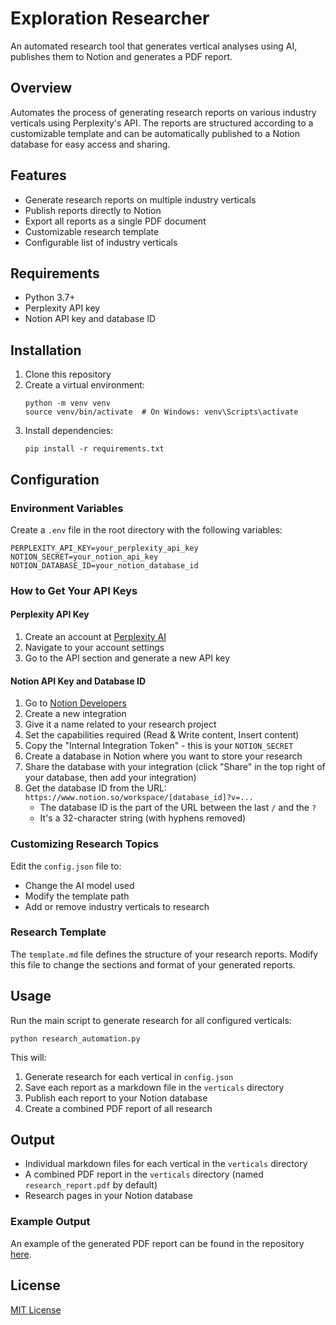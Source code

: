 # Exploration Researcher

An automated research tool that generates vertical analyses using AI, publishes them to Notion and generates a PDF report.

## Overview

Automates the process of generating research reports on various industry verticals using Perplexity's API. The reports are structured according to a customizable template and can be automatically published to a Notion database for easy access and sharing.

## Features

- Generate research reports on multiple industry verticals
- Publish reports directly to Notion
- Export all reports as a single PDF document
- Customizable research template
- Configurable list of industry verticals

## Requirements

- Python 3.7+
- Perplexity API key
- Notion API key and database ID

## Installation

1. Clone this repository
2. Create a virtual environment:
   ```
   python -m venv venv
   source venv/bin/activate  # On Windows: venv\Scripts\activate
   ```
3. Install dependencies:
   ```
   pip install -r requirements.txt
   ```

## Configuration

### Environment Variables

Create a `.env` file in the root directory with the following variables:

```
PERPLEXITY_API_KEY=your_perplexity_api_key
NOTION_SECRET=your_notion_api_key
NOTION_DATABASE_ID=your_notion_database_id
```

### How to Get Your API Keys

#### Perplexity API Key
1. Create an account at [Perplexity AI](https://www.perplexity.ai/)
2. Navigate to your account settings
3. Go to the API section and generate a new API key

#### Notion API Key and Database ID
1. Go to [Notion Developers](https://www.notion.so/my-integrations)
2. Create a new integration
3. Give it a name related to your research project
4. Set the capabilities required (Read & Write content, Insert content)
5. Copy the "Internal Integration Token" - this is your `NOTION_SECRET`
6. Create a database in Notion where you want to store your research
7. Share the database with your integration (click "Share" in the top right of your database, then add your integration)
8. Get the database ID from the URL: `https://www.notion.so/workspace/[database_id]?v=...`
   - The database ID is the part of the URL between the last `/` and the `?`
   - It's a 32-character string (with hyphens removed)

### Customizing Research Topics

Edit the `config.json` file to:
- Change the AI model used
- Modify the template path
- Add or remove industry verticals to research

### Research Template

The `template.md` file defines the structure of your research reports. Modify this file to change the sections and format of your generated reports.

## Usage

Run the main script to generate research for all configured verticals:

```
python research_automation.py
```

This will:
1. Generate research for each vertical in `config.json`
2. Save each report as a markdown file in the `verticals` directory
3. Publish each report to your Notion database
4. Create a combined PDF report of all research

## Output

- Individual markdown files for each vertical in the `verticals` directory
- A combined PDF report in the `verticals` directory (named `research_report.pdf` by default)
- Research pages in your Notion database

### Example Output

An example of the generated PDF report can be found in the repository [here](research_report.pdf).

## License

[MIT License](LICENSE) 

